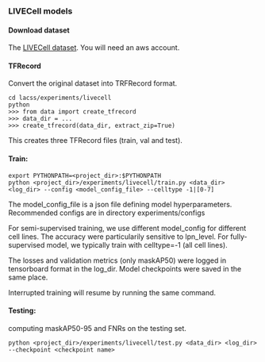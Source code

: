 ### LIVECell models

#### Download dataset

The [LIVECell dataset](https://sartorius-research.github.io/LIVECell/). You will need an aws account.

#### TFRecord

Convert the original dataset into TRFRecord format.

    cd lacss/experiments/livecell
    python
    >>> from data import create_tfrecord
    >>> data_dir = ...
    >>> create_tfrecord(data_dir, extract_zip=True)

This creates three TFRecord files (train, val and test).

#### Train:

    export PYTHONPATH=<project_dir>:$PYTHONPATH
    python <project_dir>/experiments/livecell/train.py <data_dir> <log_dir> --config <model_config_file> --celltype -1|[0-7]

The model_config_file is a json file defining model hyperparameters. Recommended configs are in directory experiments/configs

For semi-supervised training, we use different model_config for different cell lines. The accuracy were particularily sensitive to lpn_level. For fully-supervised model, we typically train with celltype=-1 (all cell lines).

The losses and validation metrics (only maskAP50) were logged in tensorboard format in the log_dir. Model checkpoints were saved in the same place.

Interrupted training will resume by running the same command.

#### Testing: 
computing maskAP50-95 and FNRs on the testing set.

    python <project_dir>/experiments/livecell/test.py <data_dir> <log_dir> --checkpoint <checkpoint name>


